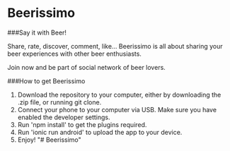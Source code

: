 # Beerissimo

###Say it with Beer!

Share, rate, discover, comment, like… Beerissimo is all about sharing 
your beer experiences with other beer enthusiasts.

Join now and be part of social network of beer lovers.

###How to get Beerissimo
1. Download the repository to your computer, either by downloading the .zip file, or running git clone.
2. Connect your phone to your computer via USB. Make sure you have enabled the developer settings.
3. Run 'npm install' to get the plugins required.
4. Run 'ionic run android' to upload the app to your device.
5. Enjoy!
"# Beerissimo" 
